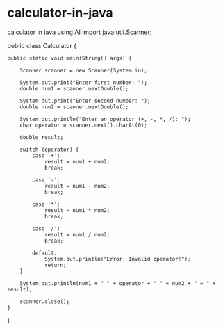 # calculator-in-java
calculator in java using AI 
import java.util.Scanner;

public class Calculator {

    public static void main(String[] args) {

        Scanner scanner = new Scanner(System.in);

        System.out.print("Enter first number: ");
        double num1 = scanner.nextDouble();

        System.out.print("Enter second number: ");
        double num2 = scanner.nextDouble();

        System.out.println("Enter an operator (+, -, *, /): ");
        char operator = scanner.next().charAt(0);

        double result;

        switch (operator) {
            case '+':
                result = num1 + num2;
                break;

            case '-':
                result = num1 - num2;
                break;

            case '*':
                result = num1 * num2;
                break;

            case '/':
                result = num1 / num2;
                break;

            default:
                System.out.println("Error: Invalid operator!");
                return;
        }

        System.out.println(num1 + " " + operator + " " + num2 + " = " + result);

        scanner.close();
    }

}
